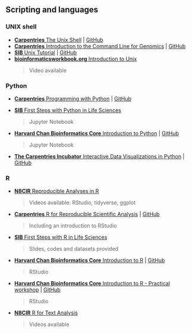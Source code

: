  

## Scripting and languages

### UNIX shell

- [**Carpentries** The Unix Shell](https://swcarpentry.github.io/shell-novice/) | [GitHub](https://github.com/swcarpentry/shell-novice)
- [**Carpentries** Introduction to the Command Line for Genomics](https://datacarpentry.org/shell-genomics/) | [GitHub](https://github.com/datacarpentry/shell-genomics)
- [**SIB** Unix Tutorial](https://bioinformaticsworkbook.org/Appendix/Unix/unix-basics-1.html#gsc.tab=0) | [GitHub](https://edu.sib.swiss/pluginfile.php/2878/mod_resource/content/4/couselab-html/content.html)
- [**bioinformaticsworkbook.org** Introduction to Unix](https://github.com/ISUgenomics/bioinformatics-workbook)  
	> Video available


### Python

- [**Carpentries** Programming with Python](https://swcarpentry.github.io/python-novice-inflammation/) | [GitHub](https://github.com/swcarpentry/python-novice-inflammation)

- [**SIB** First Steps with Python in Life Sciences](https://github.com/sib-swiss/first-steps-with-python-training/) 
	> Jupyter Notebook
- [**Harvard Chan Bioinformatics Core** Introduction to Python](https://hbctraining.github.io/Training-modules/Python/) | [GitHub](https://github.com/hbctraining/Training-modules)
	> Jupyter Notebook
- [**The Carpentries Incubator** Interactive Data Visualizations in Python](https://carpentries-incubator.github.io/python-interactive-data-visualizations/) | [GitHub](https://github.com/carpentries-incubator/python-interactive-data-visualizations)

### R
- [**N8CIR** Reproducible Analyses in R](https://n8cir.org.uk/events/event-resource/analyses-r/)
	> Videos available: RStudio, tidyverse, ggplot

- [**Carpentries** R for Reproducible Scientific Analysis](https://swcarpentry.github.io/r-novice-gapminder/) | [GitHub](https://github.com/swcarpentry/r-novice-gapminder)
	> Including an introduction to RStudio

- [**SIB** First Steps with R in Life Sciences](https://github.com/sib-swiss/first-steps-with-R-training) 
	> Slides, codes and datasets provided

- [**Harvard Chan Bioinformatics Core** Introduction to R](https://hbctraining.github.io/Intro-to-R-flipped/schedules/links-to-lessons.html) | [GitHub](https://github.com/hbctraining/Intro-to-R-flipped)
	> RStudio

- [**Harvard Chan Bioinformatics Core** Introduction to R - Practical workshop](https://hbctraining.github.io/Training-modules/IntroR_practical_online_resource/) | [GitHub](https://github.com/hbctraining/Training-modules)
	> RStudio

- [**N8CIR** R for Text Analysis](https://n8cir.org.uk/events/event-resource/r-text-analysis/)
	> Videos available



